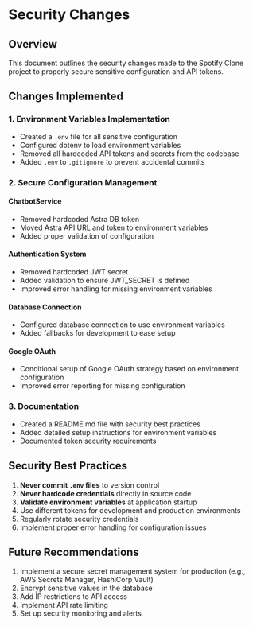 # Security Changes

## Overview

This document outlines the security changes made to the Spotify Clone project to properly secure sensitive configuration and API tokens.

## Changes Implemented

### 1. Environment Variables Implementation

- Created a `.env` file for all sensitive configuration
- Configured dotenv to load environment variables
- Removed all hardcoded API tokens and secrets from the codebase
- Added `.env` to `.gitignore` to prevent accidental commits

### 2. Secure Configuration Management

#### ChatbotService
- Removed hardcoded Astra DB token
- Moved Astra API URL and token to environment variables
- Added proper validation of configuration 

#### Authentication System
- Removed hardcoded JWT secret
- Added validation to ensure JWT_SECRET is defined
- Improved error handling for missing environment variables

#### Database Connection
- Configured database connection to use environment variables
- Added fallbacks for development to ease setup

#### Google OAuth
- Conditional setup of Google OAuth strategy based on environment configuration
- Improved error reporting for missing configuration

### 3. Documentation

- Created a README.md file with security best practices
- Added detailed setup instructions for environment variables
- Documented token security requirements

## Security Best Practices

1. **Never commit `.env` files** to version control
2. **Never hardcode credentials** directly in source code
3. **Validate environment variables** at application startup
4. Use different tokens for development and production environments
5. Regularly rotate security credentials
6. Implement proper error handling for configuration issues

## Future Recommendations

1. Implement a secure secret management system for production (e.g., AWS Secrets Manager, HashiCorp Vault)
2. Encrypt sensitive values in the database
3. Add IP restrictions to API access
4. Implement API rate limiting
5. Set up security monitoring and alerts 